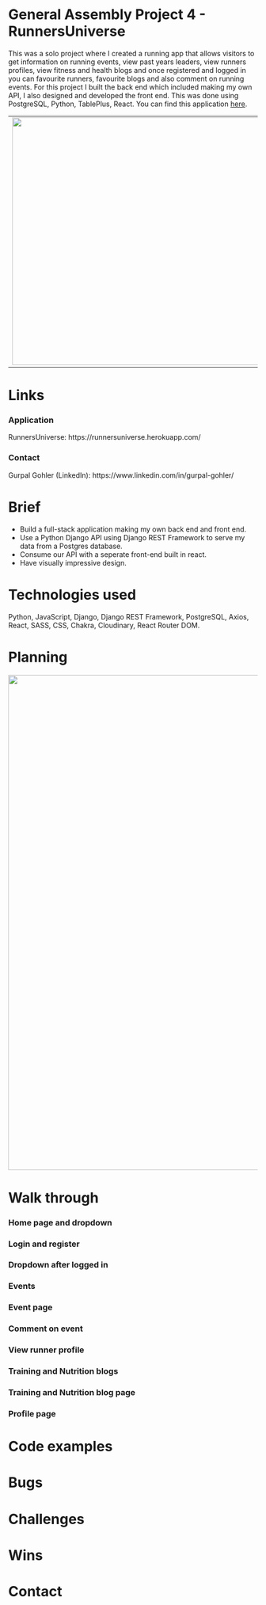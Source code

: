 # General Assembly Project 4 - RunnersUniverse
This was a solo project where I created a running app that allows visitors to get information on running events, view past years leaders, view runners profiles, view fitness and health blogs and once registered and logged in you can favourite runners, favourite blogs and also comment on running events. For this project I built the back end which included making my own API, I also designed and developed the front end. This was done using PostgreSQL, Python, TablePlus, React. You can find this application <a href="https://runnersuniverse.herokuapp.com/">here</a>.
  <table>
  <tr>
    <td valign="top"><img src="https://user-images.githubusercontent.com/97416784/160816457-4e0258b7-20b2-45d4-a9e6-c4da5daedd5c.JPG" width="500"></td>
    <td valign="top"><img src="https://user-images.githubusercontent.com/97416784/160816540-2adf83ae-7bc6-4e7f-98ab-d293ab876477.JPG" width="500"></td>
  </tr>
</table>

# Links
<h3>Application</h3>
RunnersUniverse: https://runnersuniverse.herokuapp.com/
<h3>Contact</h3>
Gurpal Gohler (LinkedIn): https://www.linkedin.com/in/gurpal-gohler/

# Brief
* Build a full-stack application making my own back end and front end.
* Use a Python Django API using Django REST Framework to serve my data from a Postgres database.
* Consume our API with a seperate front-end built in react.
* Have visually impressive design.

# Technologies used
Python, JavaScript, Django, Django REST Framework, PostgreSQL, Axios, React, SASS, CSS, Chakra, Cloudinary, React Router DOM.

# Planning
<img src="https://user-images.githubusercontent.com/97416784/161325623-b22e0158-c5e8-492f-8a7d-aa485a3d166c.JPG" width="1000">

# Walk through
<h3>Home page and dropdown</h3>
<h3>Login and register</h3>
<h3>Dropdown after logged in</h3>
<h3>Events</h3>
<h3>Event page</h3>
<h3>Comment on event</h3>
<h3>View runner profile</h3>
<h3>Training and Nutrition blogs</h3>
<h3>Training and Nutrition blog page</h3>
<h3>Profile page</h3>

# Code examples

# Bugs

# Challenges

# Wins

# Contact


